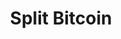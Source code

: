 ---
lang: en
layout: doc
redirect_from:
- /doc/split-bitcoin/
redirect_to: https://github.com/Qubes-Community/Contents/blob/master/docs/security/split-bitcoin.md
ref: 77
title: Split Bitcoin
---